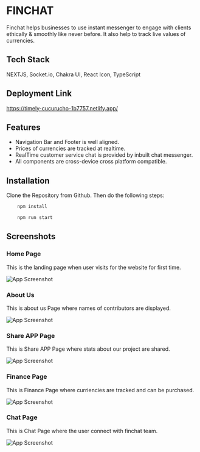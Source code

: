 
# FINCHAT
Finchat helps businesses to use instant messenger to engage with clients ethically & smoothly like never before. It also help to track live values of currencies.
## Tech Stack

NEXTJS, Socket.io, Chakra UI, React Icon, TypeScript


## Deployment Link
https://timely-cucurucho-1b7757.netlify.app/

## Features

- Navigation Bar and Footer is well aligned.
- Prices of currencies are tracked at realtime.
- RealTime customer service chat is provided by inbuilt chat messenger.
- All components are cross-device cross platform compatible.





## Installation

Clone the Repository from Github. Then do the following steps:

```bash
    npm install

    npm run start
```
    
## Screenshots

 ### Home Page
 This is the landing page when user visits for the website for first time.

![App Screenshot](https://i.postimg.cc/GhSsBND6/Web-capture-23-12-2022-14428-localhost.jpg)


 ### About Us
 This is about us Page where names of contributors are displayed.
 
![App Screenshot](https://i.postimg.cc/8kXCwvC6/Web-capture-23-12-2022-14558-localhost.jpg)

 ### Share APP Page
 This is Share APP Page where stats about our project are shared.
 
![App Screenshot](https://i.postimg.cc/264KyhXX/Web-capture-23-12-2022-14737-localhost.jpg)


 ### Finance Page
 This is Finance  Page where curriencies are tracked and can be purchased.
 
![App Screenshot](https://i.postimg.cc/J4dP1pzz/Web-capture-23-12-2022-14917-localhost.jpg)


 ### Chat Page
 This is Chat  Page where the user connect with finchat team.
 
![App Screenshot](https://i.postimg.cc/L89DBGQD/Screenshot-2022-12-23-141553.png)

